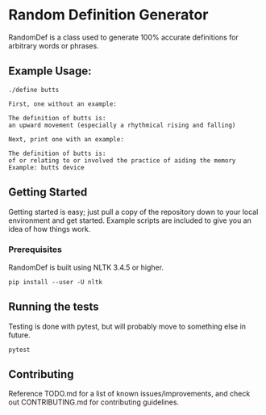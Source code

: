 # Random Definition Generator

RandomDef is a class used to generate 100% accurate definitions for arbitrary words or phrases.

## Example Usage:

```
./define butts

First, one without an example:

The definition of butts is:
an upward movement (especially a rhythmical rising and falling)

Next, print one with an example:

The definition of butts is:
of or relating to or involved the practice of aiding the memory
Example: butts device
```


## Getting Started

Getting started is easy; just pull a copy of the repository down to your local environment and get started. Example scripts are included to give you an idea of how things work.

### Prerequisites

RandomDef is built using NLTK 3.4.5 or higher.

```
pip install --user -U nltk
```

## Running the tests

Testing is done with pytest, but will probably move to something else in future.
```
pytest
```

## Contributing

Reference TODO.md for a list of known issues/improvements, and check out CONTRIBUTING.md for contributing guidelines.
